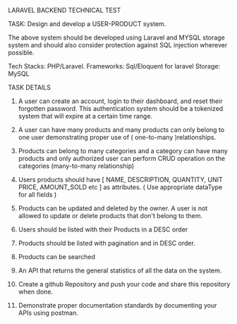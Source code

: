 LARAVEL BACKEND TECHNICAL TEST

TASK: Design and develop a USER-PRODUCT system.

The above system should be developed using Laravel and MYSQL storage system and should also consider protection against SQL injection wherever possible.

Tech Stacks: PHP/Laravel.
Frameworks: Sql/Eloquent for laravel
Storage:  MySQL

TASK DETAILS
1. A user can create an account, login to their dashboard, and reset their forgotten password. This authentication system should be a tokenized system that will expire at a certain time range.

2. A user can have many products and many products can only belong to one user demonstrating proper use of ( one-to-many )relationships.

3. Products can belong to many categories and a category can have many products and only authorized user can perform CRUD operation on the categories (many-to-many relationship)

4. Users products should have [ NAME, DESCRIPTION, QUANTITY, UNIT PRICE, AMOUNT_SOLD etc ] as attributes. ( Use appropriate dataType for all fields )

5. Products can be updated and deleted by the owner. A user is not allowed to update or delete products that don't belong to them.

6. Users should be listed with their Products in a DESC order

7. Products should be listed with pagination and in DESC order.

8. Products can be searched

8. An API that returns the general statistics of all the data on the system.

9. Create a github Repository and push your code and share this repository when done.

10. Demonstrate proper documentation standards by documenting your APIs using postman.

